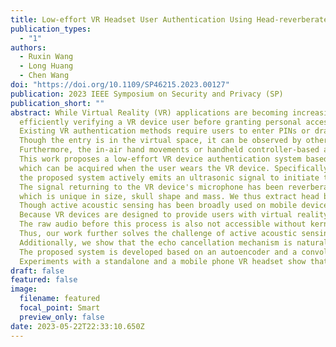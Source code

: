 ```yaml
---
title: Low-effort VR Headset User Authentication Using Head-reverberated Sounds with Replay Resistance
publication_types:
  - "1"
authors:
  - Ruxin Wang
  - Long Huang
  - Chen Wang
doi: "https://doi.org/10.1109/SP46215.2023.00127"
publication: 2023 IEEE Symposium on Security and Privacy (SP)
publication_short: ""
abstract: While Virtual Reality (VR) applications are becoming increasingly common,
  efficiently verifying a VR device user before granting personal access is still a challenge.
  Existing VR authentication methods require users to enter PINs or draw graphical passwords using controllers.
  Though the entry is in the virtual space, it can be observed by others in proximity and is subject to critical security issues.
  Furthermore, the in-air hand movements or handheld controller-based authentications require active user participation and are not time-efficient.
  This work proposes a low-effort VR device authentication system based on the unique skull-reverberated sounds,
  which can be acquired when the user wears the VR device. Specifically, when the user puts on the VR device or is wearing it to log into an online account,
  the proposed system actively emits an ultrasonic signal to initiate the authentication session.
  The signal returning to the VR device's microphone has been reverberated by the user's head,
  which is unique in size, skull shape and mass. We thus extract head biometric information from the received signal for unobtrusive VR device authentication.
  Though active acoustic sensing has been broadly used on mobile devices, no prior work has ever successfully applied such techniques to commodity VR devices.
  Because VR devices are designed to provide users with virtual reality immersion, the echo sounds used for active sensing are unwanted and severely suppressed.
  The raw audio before this process is also not accessible without kernel/hardware modifications.
  Thus, our work further solves the challenge of active acoustic sensing under echo cancellation to enable deploying our system on off-the-shelf VR devices.
  Additionally, we show that the echo cancellation mechanism is naturally good to prevent acoustic replay attacks.
  The proposed system is developed based on an autoencoder and a convolutional neural network for biometric data extraction and recognition.
  Experiments with a standalone and a mobile phone VR headset show that our system efficiently verifies a user and is also replay-resistant.
draft: false
featured: false
image:
  filename: featured
  focal_point: Smart
  preview_only: false
date: 2023-05-22T22:33:10.650Z
---
```

